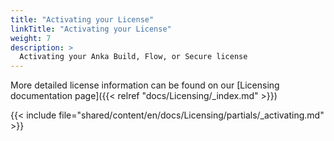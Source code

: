 ```yaml
---
title: "Activating your License"
linkTitle: "Activating your License"
weight: 7
description: >
  Activating your Anka Build, Flow, or Secure license
---
```


More detailed license information can be found on our [Licensing documentation page]({{< relref "docs/Licensing/_index.md" >}})

{{< include file="shared/content/en/docs/Licensing/partials/_activating.md" >}}